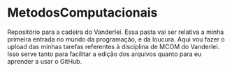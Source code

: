 # MetodosComputacionais
Repositório para a cadeira do Vanderlei.
Essa pasta vai ser relativa a minha primeira entrada no mundo da programação, e da loucura.
Aqui vou fazer o upload das minhas tarefas referentes à disciplina de MCOM do Vanderlei. Isso serve tanto para facilitar a edição dos arquivos quanto para eu aprender a usar o GitHub.

